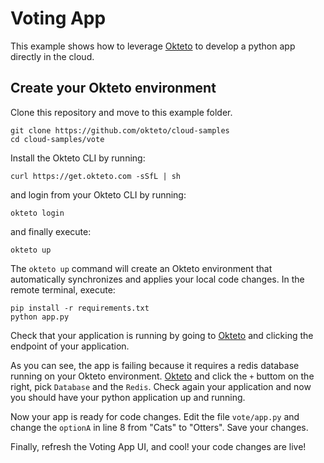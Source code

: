 # Voting App

This example shows how to leverage [Okteto](https://cloud.okteto.com) to develop a python app directly in the cloud. 

## Create your Okteto environment

Clone this repository and move to this example folder.

```console
git clone https://github.com/okteto/cloud-samples
cd cloud-samples/vote
```

Install the Okteto CLI by running:

```console
curl https://get.okteto.com -sSfL | sh
```

and login from your Okteto CLI by running:

```console
okteto login
```

and finally execute:

```console
okteto up
```

The `okteto up` command will create an Okteto environment that automatically synchronizes and applies your local code changes. In the remote terminal, execute:

```console
pip install -r requirements.txt
python app.py
```

Check that your application is running by going to [Okteto](https://cloud.okteto.com) and clicking the endpoint of your application.

As you can see, the app is failing because it requires a redis database running on your Okteto environment.
[Okteto](https://cloud.okteto.com) and click the `+` buttom on the right, pick `Database` and the `Redis`. Check again your application and now you should have your python application up and running.

Now your app is ready for code changes. Edit the file `vote/app.py` and change the `optionA` in line 8 from "Cats" to "Otters". Save your changes.

Finally, refresh the Voting App UI, and cool! your code changes are live!
